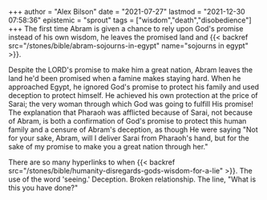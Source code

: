 +++
author = "Alex Bilson"
date = "2021-07-27"
lastmod = "2021-12-30 07:58:36"
epistemic = "sprout"
tags = ["wisdom","death","disobedience"]
+++
The first time Abram is given a chance to rely upon God's promise instead of his own wisdom, he leaves the promised land and {{< backref src="/stones/bible/abram-sojourns-in-egypt" name="sojourns in egypt" >}}.

Despite the LORD's promise to make him a great nation, Abram leaves the land he'd been promised when a famine makes staying hard. When he approached Egypt, he ignored God's promise to protect his family and used deception to protect himself. He achieved his own protection at the price of Sarai; the very woman through which God was going to fulfill His promise! The explanation that Pharaoh was afflicted because of Sarai, not because of Abram, is both a confirmation of God's promise to protect this human family and a censure of Abram's deception, as though He were saying "Not for your sake, Abram, will I deliver Sarai from Pharaoh's hand, but for the sake of my promise to make you a great nation through her."

There are so many hyperlinks to when {{< backref src="/stones/bible/humanity-disregards-gods-wisdom-for-a-lie" >}}. The use of the word 'seeing.' Deception. Broken relationship. The line, "What is this you have done?"
